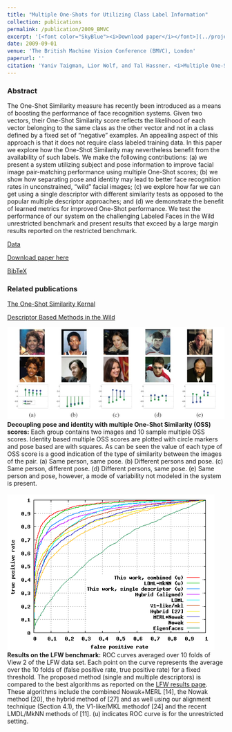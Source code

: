 ```yaml
---
title: "Multiple One-Shots for Utilizing Class Label Information"
collection: publications
permalink: /publication/2009_BMVC
excerpt: '[<font color="SkyBlue"><i>Download paper</i></font>](../projects/multishot/TWH_BMVC09_Multishot.pdf) '
date: 2009-09-01
venue: 'The British Machine Vision Conference (BMVC), London'
paperurl: ''
citation: 'Yaniv Taigman, Lior Wolf, and Tal Hassner. <i>Multiple One-Shots for Utilizing Class Label Information.</i> The British Machine Vision Conference (BMVC), London, 2009.'
---
```


### Abstract
The One-Shot Similarity measure has recently been introduced as a means of boosting the performance of face recognition systems. Given two vectors, their One-Shot Similarity score reflects the likelihood of each vector belonging to the same class as the other vector and not in a class defined by a fixed set of “negative” examples. An appealing aspect of this approach is that it does not require class labeled training data. In this paper we explore how the One-Shot Similarity may nevertheless benefit from the availability of such labels. We make the following contributions: (a) we present a system utilizing subject and pose information to improve facial image pair-matching performance using multiple One-Shot scores; (b) we show how separating pose and identity may lead to better face recognition rates in unconstrained, “wild” facial images; (c) we explore how far we can get using a single descriptor with different similarity tests as opposed to the popular multiple descriptor approaches; and (d) we demonstrate the benefit of learned metrics for improved One-Shot performance. We test the performance of our system on the challenging Labeled Faces in the Wild unrestricted benchmark and present results that exceed by a large margin results reported on the restricted benchmark.

[Data](../projects/lfwa/index.html)

[Download paper here](../projects/multishot/TWH_BMVC09_Multishot.pdf)

[BibTeX](../projects/multishot/BibTeX.txt)

### Related publications
[The One-Shot Similarity Kernal](./2009_ICCV)

[Descriptor Based Methods in the Wild](./2008_ECCV)


<img src='../projects/multishot/pose_vs_identity.jpg'><br/>
**Decoupling pose and identity with multiple One-Shot Similarity (OSS) scores:** Each group contains two images and 10 sample multiple OSS scores. Identity based multiple OSS scores are plotted with circle markers and pose based are with squares. As can be seen the value of each type of OSS score is a good indication of the type of similarity between the images of the pair. (a) Same person, same pose. (b) Different persons and pose. (c) Same person, different pose. (d) Different persons, same pose. (e) Same person and pose, however, a mode of variability not modeled in the system is present.
<br/><br/>
<img src='../projects/multishot/lfw_roc_bmvc09_single_hy.png'><br/>
**Results on the LFW benchmark:** ROC curves averaged over 10 folds of View 2 of the LFW data set. Each point on the curve represents the average over the 10 folds of (false positive rate, true positive rate) for a fixed threshold. The proposed method (single and multiple descriptors) is compared to the best algorithms as reported on the [LFW results page](http://vis-www.cs.umass.edu/lfw/results.html). These algorithms include the combined Nowak+MERL \[14], the Nowak method \[20], the hybrid method of [27] and as well using our alignment technique (Section 4.1), the V1-like/MKL methodof \[24] and the recent LMDL/MkNN methods of \[11]. (u) indicates ROC curve is for the unrestricted setting.

